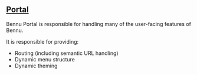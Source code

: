 ## [Portal](./portal.md)
Bennu Portal is responsible for handling many of the user-facing features of Bennu.

It is responsible for providing:

+ Routing (including semantic URL handling)
+ Dynamic menu structure
+ Dynamic theming

